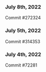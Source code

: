 ### July 8th, 2022

Commit #272324

### July 5th, 2022

Commit #314353


### July 4th, 2022

Commit #72281
